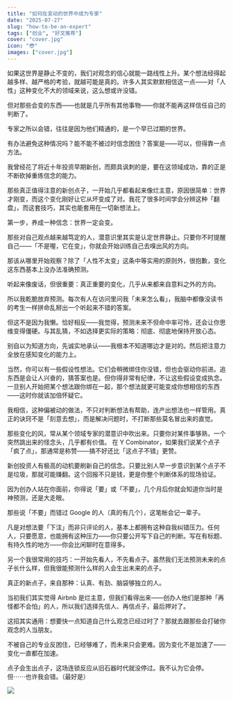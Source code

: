 ```yaml
---
title: "如何在变动的世界中成为专家"
date: "2025-07-27"
slug: "how-to-be-an-expert"
tags: ["创业", "好文推荐"]
cover: "cover.jpg"
icon: "😎"
images: ["cover.jpg"]
---
```

如果这世界是静止不变的，我们对观念的信心就能一路线性上升。某个想法经得起越多样、越严格的考验，就越可能是真的。许多人其实默默相信这一点——对「人性」这种变化不大的领域来说，这么想或许没错。



但对那些会变的东西——也就是几乎所有其他事物——你就不能再这样信任自己的判断了。



专家之所以会错，往往是因为他们精通的，是一个早已过期的世界。



有办法避免这种情况吗？能不能不被过时信念困住？答案是——可以，但得靠一点方法。



我曾经花了将近十年投资早期新创，而颇具讽刺的是，要在这领域成功，靠的正是不断砍掉重练信念的能力。



那些真正值得注意的新创点子，一开始几乎都看起来像烂主意，原因很简单：世界才刚变，而这个变化刚好让它从坏变成了对。我花了很多时间学会分辨这种「翻盘」，而这套技巧，其实也能套用在一切新想法上。



第一步，养成一种信念：世界一定会变。



那些对自己观点越来越笃定的人，潜意识里其实是认定世界静止。只要你不时提醒自己——「不是喔，它在变」，你就会开始训练自己去嗅出风的方向。



那该从哪里开始观察？除了「人性不太变」这条中等实用的原则外，很抱歉，变化这东西基本上没办法准确预测。



听起来像废话，但很重要：真正重要的变化，几乎从来都来自意料之外的方向。



所以我乾脆放弃预测。每次有人在访问里问我「未来怎么看」，我脑中都像没读书的考生一样拼命乱掰出一个听起来不错的答案。



但这不是因为我懒。恰好相反——我觉得，预测未来不但命中率可怜，还会让你思维变得僵硬。与其乱猜，不如选择更实际的策略：彻底、彻底地保持开放心态。



别自以为知道方向，先诚实地承认——我根本不知道哪边才是对的。然后把注意力全放在感知变化的能力上。



当然，你可以有一些假设性想法。它们会稍微绑住你没错，但也会驱动你前进。追东西是会让人兴奋的，猜答案也是。但你得非常有纪律，不让这些假设变成执念。
一旦别人开始把某个想法跟你绑在一起，那个想法就更可能变成你想相信的东西——这时你就该加倍怀疑它。



我相信，这种偏被动的做法，不只对判断想法有帮助，连产出想法也一样管用。真正的诀窍不是「刻意去想」，而是解决问题时，不打断那些莫名冒出来的直觉。



那些变化的风，常从某个领域专家的潜意识中吹出来。只要你对某件事够熟，一个突然跳出来的怪念头，几乎都有价值。
在 Y Combinator，如果我们说某个点子「疯了点」，那通常是称赞——搞不好还比「这点子不错」更赞。



新创投资人有极高的动机要刷新自己的信念。只要比别人早一步意识到某个点子不是垃圾，那就可能赚翻。这个回报不只是钱，更是你整个判断体系的现场验证。



因为创办人站在你面前，你得说「要」或「不要」，几个月后你就会知道你当时是神预测，还是大走眼。



那些说「不要」而错过 Google 的人（真的有几个），这笔帐会记一辈子。



凡是对想法要「下注」而非只评论的人，基本上都拥有这种自我纠错压力。任何人，只要愿意，也能拥有这种压力——你只要公开写下自己的判断。写在有标题、有持久性的地方——你会比闲聊时在意得多。



另一个我很常用的技巧：一开始先看人，不先看点子。虽然我们无法预测未来的点子长什么样，但我很能预测什么样的人会生出未来的点子。



真正的新点子，来自那种：认真、有劲、脑袋够独立的人。



当初我们其实觉得 Airbnb 是烂主意，但我们看得出来——创办人他们是那种「再怪都不会怕」的人，所以我们选择先信人、再信点子，最后押对了。



这招其实通用：想要快一点知道自己什么观念已经过时了？那就去跟那些会打破你观念的人当朋友。



不被自己的专业反困住，已经够难了，而未来只会更难。因为变化不是加速了——变化一直都在加速。



点子会生出点子，这场连锁反应从旧石器时代就没停过。我不认为它会停。
但⋯⋯也许我会错。（最好是）




![](https://prod-files-secure.s3.us-west-2.amazonaws.com/112d0858-5090-4d34-a606-b75eb8d65fd2/46476355-9cf3-4e99-9b7a-3531bc426380/1000202064.png?X-Amz-Algorithm=AWS4-HMAC-SHA256&X-Amz-Content-Sha256=UNSIGNED-PAYLOAD&X-Amz-Credential=ASIAZI2LB466RRGIYYCK%2F20250914%2Fus-west-2%2Fs3%2Faws4_request&X-Amz-Date=20250914T154301Z&X-Amz-Expires=3600&X-Amz-Security-Token=IQoJb3JpZ2luX2VjEOX%2F%2F%2F%2F%2F%2F%2F%2F%2F%2FwEaCXVzLXdlc3QtMiJHMEUCIG91a1DxD4vWZxJ83FyHi0cB3O%2FVu5uM2NzirX049OgvAiEAx9H3tMl9XlkxEhXx7lqPLcXh1pKPC8O3lMq2P9JY2qcq%2FwMIXhAAGgw2Mzc0MjMxODM4MDUiDDTV7ANj%2BM%2ByMsISpSrcAx91kckEGu27Pj0PV2KdcCC6W5b%2FA2jrO7OBMxoIJAjQDzIlZ7VdHqbeHhPCTgT6SbNAdUn2%2B9MyLhxotsUGmqI8KCR5tbBvi2n74c2WR51y%2B%2FrEZyPdM%2FFcsFmdR8Ymf1swA5JwFj7%2FktOQG7Y30oWUB8ALDxKtsA4rRYRNEICGk2MmPqg0WXcGAUNY4D7IjfCtHZsR1DYBbf5W732NqUurFMphWOVH30T0a95ECxrrWaXC93yA2eXGMXhKV45HovVigrCGSEohd3bhXmDf2I0%2BeqEpao4FmJTbk2RGMtcVYt5YdB1oSIVZBQOmNwAb4iZ9Xjuq7ijJgixhj8yPxPMJZ4Zkj6Ux4K9j10VwAjTBTO8FhWb0ET%2BEVBaOwRT6YgNoNVC7UxoHxYtXiOpYF5KDzkGlvJK2PR%2BDRwsG6vckpF0iG5qJOSG2sFy98e1TslQ0FeLgzMBGk%2Bb3tcj%2FSiErgjvWra5CnqD1q7n8cm%2B%2BweZwGufb47MD2YgssEJxmt2SvSSEFLMwrlYTR1QZcFiErQswWhJHgmylsjl50KSVQXQE430TmcAg9guxQPrgqj3ua4vPgcXqWpZcQIlgJS1bi%2BEV8Q6YaRgHCSQsC4namN5A%2F%2Bo4K%2Bw52IsOMMHqmsYGOqUB0fe%2FurD9bD16OWk%2FE1hAvrk%2BBDxPQ7jnI8x4xP4CdxL81cWO9z429KJPKDCEDlMaokG2kzhjES6G8vMGj1GhGYNi2OGf8z%2FR4t4vNkVYuO5bpj8Yh9JKAAixwahHeTx7GJSaYDRTkjtJsdd5KXpLGqudzfzdoO6xIRDAcHROfY84s4ECxSDgtmt18nbta7Grn7k9MiJcNl9hz42gmVgeekZZI4EQ&X-Amz-Signature=00b9cd4f9b0000efb68347e06197e85af93d7f1f5cea14d8f8cb3c4c0b6a81b4&X-Amz-SignedHeaders=host&x-amz-checksum-mode=ENABLED&x-id=GetObject)

